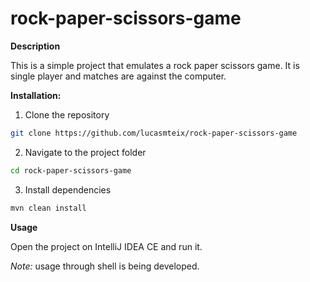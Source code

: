 # rock-paper-scissors-game

**Description** 

This is a simple project that emulates a rock paper scissors game. It is single player and matches are against the computer.

**Installation:**

1. Clone the repository

```sh
git clone https://github.com/lucasmteix/rock-paper-scissors-game
```
2. Navigate to the project folder
```sh
cd rock-paper-scissors-game
```

3. Install dependencies
```sh
mvn clean install
```

**Usage**

Open the project on IntelliJ IDEA CE and run it.

*Note:* usage through shell is being developed.